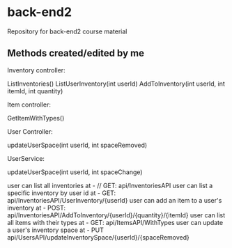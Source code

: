 # back-end2
Repository for back-end2 course material

## Methods created/edited by me

Inventory controller:

ListInventories() 
ListUserInventory(int userId)
AddToInventory(int userId, int itemId, int quantity)

Item controller:

GetItemWithTypes()

User Controller:

updateUserSpace(int userId, int spaceRemoved)

UserService:

updateUserSpace(int userId, int spaceChange)

user can list all inventories at - // GET: api/InventoriesAPI
user can list a specific inventory by user id at - GET: api/InventoriesAPI/UserInventory/{userId}
user can add an item to a user's inventory at - POST: api/InventoriesAPI/AddToInventory/{userId}/{quantity}/{itemId}
user can list all items with their types at - GET: api/ItemsAPI/WithTypes
user can update a user's inventory space at - PUT api/UsersAPI/updateInventorySpace/{userId}/{spaceRemoved}
